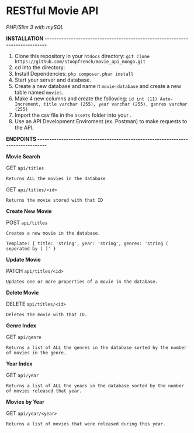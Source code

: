 # RESTful Movie API

*PHP/Slim 3 with mySQL*

**INSTALLATION -----------------------------------------------------------------------------**

1. Clone this repository in your `htdocs` directory:
	`git clone https://github.com/stoopfrench/movie_api_mongo.git`
2. cd into the directory:
3. Install Dependencies:
	`php composer.phar install`
4. Start your server and database.		
5. Create a new database and name it `movie-database` and create a new table named `movies`.
6. Make 4 new columns and create the following: `id int (11) Auto-Increment, title varchar (255), year varchar (255), genres varchar (255)`
7. Import the csv file in the `assets` folder into your .
8. Use an API Development Enviroment (ex. Postman) to make requests to the API.


**ENDPOINTS --------------------------------------------------------------------------------**

**Movie Search**

GET `api/titles`
 	
 	Returns ALL the movies in the database

GET `api/titles/<id>`
 	
 	Returns the movie stored with that ID

**Create New Movie**

POST `api/titles`
	
	Creates a new movie in the database.
	
	Template: { title: 'string', year: 'string', genres: 'string ( seperated by | )' }

**Update Movie**

PATCH `api/titles/<id>`
	
	Updates one or more properties of a movie in the database.

**Delete Movie**

DELETE `api/titles/<id>`

	Deletes the movie with that ID.

**Genre Index**

GET `api/genre`
	
	Returns a list of ALL the genres in the database sorted by the number of movies in the genre.

**Year Index**

GET `api/year`
	
	Returns a list of ALL the years in the database sorted by the number of movies released that year.

**Movies by Year**

GET `api/year/<year>`

	Returns a list of movies that were released during this year.















